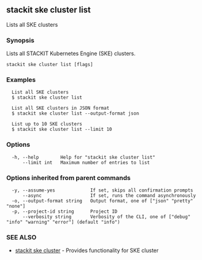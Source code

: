 ## stackit ske cluster list

Lists all SKE clusters

### Synopsis

Lists all STACKIT Kubernetes Engine (SKE) clusters.

```
stackit ske cluster list [flags]
```

### Examples

```
  List all SKE clusters
  $ stackit ske cluster list

  List all SKE clusters in JSON format
  $ stackit ske cluster list --output-format json

  List up to 10 SKE clusters
  $ stackit ske cluster list --limit 10
```

### Options

```
  -h, --help        Help for "stackit ske cluster list"
      --limit int   Maximum number of entries to list
```

### Options inherited from parent commands

```
  -y, --assume-yes             If set, skips all confirmation prompts
      --async                  If set, runs the command asynchronously
  -o, --output-format string   Output format, one of ["json" "pretty" "none"]
  -p, --project-id string      Project ID
      --verbosity string       Verbosity of the CLI, one of ["debug" "info" "warning" "error"] (default "info")
```

### SEE ALSO

* [stackit ske cluster](./stackit_ske_cluster.md)	 - Provides functionality for SKE cluster

